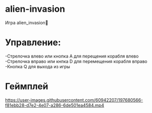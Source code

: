 # alien-invasion
Игра alien_invasion👾
<h1>Управление:</h1>
<p>
-Cтрелочка влево или кнопка A для перещения корабля влево
<br>-Стрелочка вправо или кнпка D для перемещения корабля вправо
<br>-Кнопка Q для выхода из игры</br>
</p>
<h1>Геймплей</h1>



https://user-images.githubusercontent.com/60942207/197680566-f81ebb28-d7e2-4e07-a286-6de501ea4584.mp4

